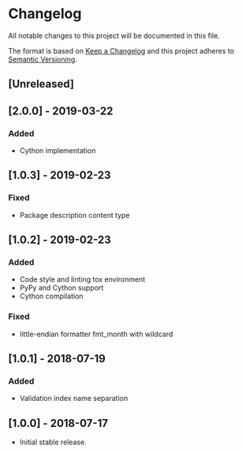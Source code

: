 # Changelog
All notable changes to this project will be documented in this file.

The format is based on [Keep a Changelog](http://keepachangelog.com/en/1.0.0/)
and this project adheres to [Semantic Versioning](http://semver.org/spec/v2.0.0.html).

## [Unreleased]

## [2.0.0] - 2019-03-22
### Added
- Cython implementation

## [1.0.3] - 2019-02-23
### Fixed
- Package description content type

## [1.0.2] - 2019-02-23
### Added
- Code style and linting tox environment
- PyPy and Cython support
- Cython compilation
### Fixed
- little-endian formatter fmt_month with wildcard

## [1.0.1] - 2018-07-19
### Added
- Validation index name separation

## [1.0.0] - 2018-07-17
- Initial stable release.